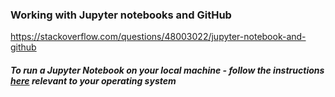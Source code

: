 
### Working with Jupyter notebooks and GitHub

https://stackoverflow.com/questions/48003022/jupyter-notebook-and-github


##### To run a Jupyter Notebook on your local machine - follow the instructions [here](https://jupyter-notebook-beginner-guide.readthedocs.io/en/latest/execute.html) relevant to your operating system